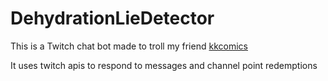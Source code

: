 # DehydrationLieDetector

This is a Twitch chat bot made to troll my friend [kkcomics](https://www.twitch.tv/kkcomics)

It uses twitch apis to respond to messages and channel point redemptions

